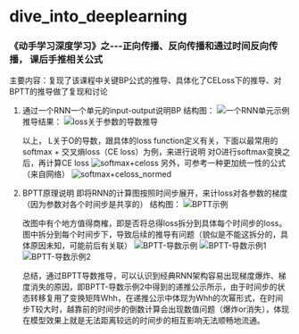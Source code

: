 # dive_into_deeplearning

### 《动手学习深度学习》之---正向传播、反向传播和通过时间反向传播， 课后手推相关公式

主要内容：复现了该课程中关键BP公式的推导、具体化了CELoss下的推导、对BPTT的推导做了复现和讨论

1. 通过一个RNN一个单元的input-output说明BP
   结构图：
   ![一个RNN单元示例](https://github.com/bigheary/dive_into_deeplearning/blob/main/RNN_cell.jpeg)
   推导结果：
   ![loss关于参数的导数推导](https://github.com/bigheary/dive_into_deeplearning/blob/main/RNNCell_Jw1w2.jpeg)
   
   以上， L关于O的导数，跟具体的loss function定义有关，下面以最常用的softmax + 交叉熵loss（CE loss）为例，来进行说明
   对O进行softmax变换之后，再计算CE loss
   ![softmax+celoss](https://github.com/bigheary/dive_into_deeplearning/blob/main/softmax%2Bceloss.jpeg)
   另外，可参考一种更加统一性的公式（来自网络）
    ![softmax+celoss_normed](https://github.com/bigheary/dive_into_deeplearning/blob/main/softmax%2Bceloss_norm.png)

2. BPTT原理说明
   即将RNN的计算图按照时间步展开，来计loss对各参数的梯度（因为参数对各个时间步是共享的）
   结构图：
   ![BPTT示例](https://github.com/bigheary/dive_into_deeplearning/blob/main/BPTT.jpeg)
   
   改图中有个地方值得商榷，即是否将总得loss拆分到具体每个时间步的loss。图中拆分到每个时间步下，导致后续的推导有问题（貌似是不能这拆分的，具体原因未知，可能前后有关联）
   ![BPTT-导数示例](https://github.com/bigheary/dive_into_deeplearning/blob/main/BPTT_daoshu.jpeg)
   ![BPTT-导数示例1](https://github.com/bigheary/dive_into_deeplearning/blob/main/BPTT_daoshu1.jpeg)
   ![BPTT-导数示例2](https://github.com/bigheary/dive_into_deeplearning/blob/main/BPTT_daoshu2.jpeg)
   
   总结，通过BPTT导数推导，可以认识到经典RNN架构容易出现梯度爆炸、梯度消失的原因，即BPTT-导数示例2中得到的递推公示所示，由于时间步的状态转移复用了变换矩阵Whh，在递推公示中体现为Whh的次幂形式，在时间步T较大时，越靠前的时间步的倒数计算会出现数值问题（爆炸or消失），体现在模型效果上就是无法距离较远的时间步的相互影响无法顺畅地流通。
